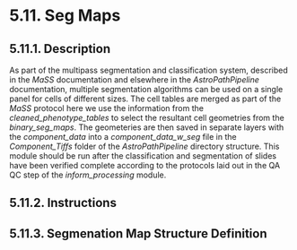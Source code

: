 # 5.11. Seg Maps
## 5.11.1. Description
As part of the multipass segmentation and classification system, described in the *MaSS* documentation and elsewhere in the *AstroPathPipeline* documentation, multiple segmentation algorithms can be used on a single panel for cells of different sizes. The cell tables are merged as part of the *MaSS* protocol here we use the information from the *cleaned_phenotype_tables* to select the resultant cell geometries from the *binary_seg_maps*. The geometeries are then saved in separate layers with the *component_data* into a *component_data_w_seg* file in the *Component_Tiffs* folder of the *AstroPathPipeline* directory structure. This module should be run after the classification and segmentation of slides have been verified complete according to the protocols laid out in the QA QC step of the *inform_processing* module. 

## 5.11.2. Instructions

## 5.11.3. Segmenation Map Structure Definition

